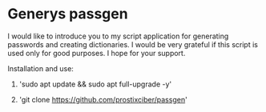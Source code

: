 # Generys passgen
I would like to introduce you to my script application for generating passwords and creating dictionaries. I would be very grateful if this script is used only for good purposes. I hope for your support.

Installation and use:
1. 'sudo apt update && sudo apt full-upgrade -y'

2. 'git clone https://github.com/prostixciber/passgen'
